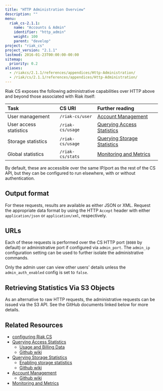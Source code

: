 ```yaml
---
title: "HTTP Administration Overview"
description: ""
menu:
  riak_cs-2.1.1:
    name: "Accounts & Admin"
    identifier: "http_admin"
    weight: 100
    parent: "develop"
project: "riak_cs"
project_version: "2.1.1"
lastmod: 2016-01-23T00:00:00-00:00
sitemap:
  priority: 0.2
aliases:
  - /riakcs/2.1.1/references/appendices/Http-Administration/
  - /riak/cs/2.1.1/references/appendices/Http-Administration/
---
```


Riak CS exposes the following administrative capabilities over HTTP
above and beyond those associated with Riak itself:

Task | CS URI | Further reading
:----|:-------|:---------------
User management        | `/riak-cs/user`  | [Account Management]({{<baseurl>}}riak/cs/2.1.1/cookbooks/account-management)
User access statistics | `/riak-cs/usage` | [Querying Access Statistics]({{<baseurl>}}riak/cs/2.1.1/cookbooks/querying-access-statistics)
Storage statistics     | `/riak-cs/usage` | [Querying Storage Statistics]({{<baseurl>}}riak/cs/2.1.1/cookbooks/querying-storage-statistics)
Global statistics      | `/riak-cs/stats` | [Monitoring and Metrics]({{<baseurl>}}riak/cs/2.1.1/cookbooks/monitoring-and-metrics)

By default, these are accessible over the same IP/port as the rest of
the CS API, but they can be configured to run elsewhere, with or without
authentication.

## Output format

For these requests, results are available as either JSON or XML. Request
the appropriate data format by using the HTTP `Accept` header with
either `application/json` or `application/xml`, respectively.

## URLs

Each of these requests is performed over the CS HTTP port (`8080` by
default) or administrative port if configured via `admin_port`. The
`admin_ip` configuration setting can be used to further isolate the
administrative commands.

Only the admin user can view other users' details unless the
`admin_auth_enabled` config is set to `false`.

## Retrieving Statistics Via S3 Objects

As an alternative to raw HTTP requests, the administrative requests can
be issued via the S3 API. See the GitHub documents linked below for more
details.

## Related Resources

* [configuring Riak CS]({{<baseurl>}}riak/cs/2.1.1/cookbooks/configuration/riak-cs)
* [Querying Access Statistics]({{<baseurl>}}riak/cs/2.1.1/cookbooks/querying-access-statistics)
    * [Usage and Billing Data]({{<baseurl>}}riak/cs/2.1.1/cookbooks/usage-and-billing-data)
    * [Github wiki](https://github.com/basho/riak_cs/wiki/Querying-Access-Stats)
* [Querying Storage Statistics]({{<baseurl>}}riak/cs/2.1.1/cookbooks/querying-storage-statistics)
    * [Enabling storage statistics](https://github.com/basho/riak_cs/wiki/Logging-Storage-Stats)
    * [Github wiki](https://github.com/basho/riak_cs/wiki/Logging-Storage-Stats)
* [Account Management]({{<baseurl>}}riak/cs/2.1.1/cookbooks/account-management)
    * [Github wiki](https://github.com/basho/riak_cs/wiki/User-Management)
* [Monitoring and Metrics]({{<baseurl>}}riak/cs/2.1.1/cookbooks/monitoring-and-metrics)
